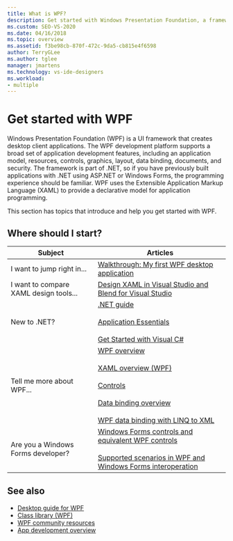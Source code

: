 ```yaml
---
title: What is WPF?
description: Get started with Windows Presentation Foundation, a framework for creating desktop client applications that supports a broad set of development features.
ms.custom: SEO-VS-2020
ms.date: 04/16/2018
ms.topic: overview
ms.assetid: f3be98cb-870f-472c-9da5-cb815e4f6598
author: TerryGLee
ms.author: tglee
manager: jmartens
ms.technology: vs-ide-designers
ms.workload:
- multiple
---
```

# Get started with WPF

Windows Presentation Foundation (WPF) is a UI framework that creates desktop client applications. The WPF development platform supports a broad set of application development features, including an application model, resources, controls, graphics, layout, data binding, documents, and security. The framework is part of .NET, so if you have previously built applications with .NET using ASP.NET or Windows Forms, the programming experience should be familiar. WPF uses the Extensible Application Markup Language (XAML) to provide a declarative model for application programming.

This section has topics that introduce and help you get started with WPF.

## Where should I start?

|Subject|Articles|
|-|-|
|I want to jump right in...|[Walkthrough: My first WPF desktop application](/dotnet/framework/wpf/getting-started/walkthrough-my-first-wpf-desktop-application)|
|I want to compare XAML design tools...|[Design XAML in Visual Studio and Blend for Visual Studio](../xaml-tools/designing-xaml-in-visual-studio.md)|
|New to .NET?|[.NET guide](/dotnet/standard/)<br /><br />[Application Essentials](/dotnet/standard/application-essentials)<br /><br />[Get Started with Visual C#](../ide/quickstart-csharp-console.md)|
|Tell me more about WPF...|[WPF overview](/dotnet/framework/wpf/introduction-to-wpf)<br /><br />[XAML overview (WPF)](/dotnet/framework/wpf/advanced/xaml-overview-wpf)<br /><br />[Controls](/dotnet/framework/wpf/controls/)<br /><br />[Data binding overview](/dotnet/desktop-wpf/data/data-binding-overview)<br /><br />[WPF data binding with LINQ to XML](/dotnet/framework/wpf/data/wpf-data-binding-with-linq-to-xml-overview)|
|Are you a Windows Forms developer?|[Windows Forms controls and equivalent WPF controls](/dotnet/framework/wpf/advanced/windows-forms-controls-and-equivalent-wpf-controls)<br /><br />[Supported scenarios in WPF and Windows Forms interoperation](/dotnet/framework/wpf/advanced/wpf-and-windows-forms-interoperation)|

## See also

- [Desktop guide for WPF](/dotnet/desktop-wpf/overview/index)
- [Class library (WPF)](/dotnet/framework/wpf/class-library-wpf)
- [WPF community resources](/dotnet/framework/wpf/getting-started/community-feedback)
- [App development overview](/dotnet/framework/wpf/app-development/index)
